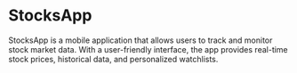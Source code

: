 # StocksApp

StocksApp is a mobile application that allows users to track and monitor stock market data. With a user-friendly interface, the app provides real-time stock prices, historical data, and personalized watchlists.